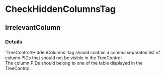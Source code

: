 ﻿---  
uid: Validator_18_10_9  
---

# CheckHiddenColumnsTag

## IrrelevantColumn

### Details

'TreeControl\/HiddenColumns' tag should contain a comma separated list of column PIDs that should not be visible in the TreeControl.  
The column PIDs should belong to one of the table displayed in the TreeControl.
